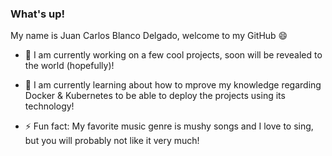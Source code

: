 ### What's up!

My name is Juan Carlos Blanco Delgado, welcome to my GitHub 😄

- 🔭  I am currently working on a few cool projects, soon will be revealed to the world (hopefully)!

- 🌱  I am currently learning about how to mprove my knowledge regarding Docker & Kubernetes to be able to deploy the projects using its technology!

- ⚡ Fun fact: My favorite music genre is mushy songs and I love to sing, but you will probably not like it very much! 

